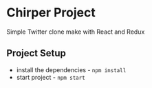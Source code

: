 # Chirper Project

Simple Twitter clone make with React and Redux

## Project Setup

- install the dependencies - `npm install`
- start project - `npm start`
